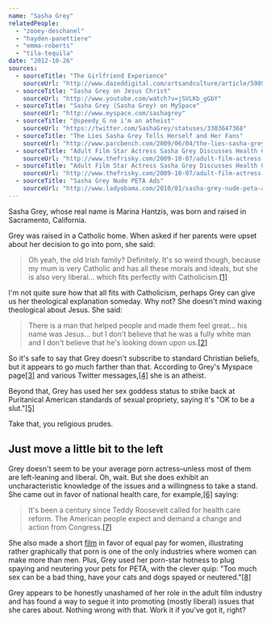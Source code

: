 ```yaml
---
name: "Sasha Grey"
relatedPeople:
  - "zooey-deschanel"
  - "hayden-panettiere"
  - "emma-roberts"
  - "tila-tequila"
date: "2012-10-26"
sources:
  - sourceTitle: "The Girlfriend Experience"
    sourceUrl: "http://www.dazeddigital.com/artsandculture/article/5989/1/the-girlfriend-experience"
  - sourceTitle: "Sasha Grey on Jesus Christ"
    sourceUrl: "http://www.youtube.com/watch?v=jSVLKb_gGbY"
  - sourceTitle: "Sasha Grey (Sasha Grey) on MySpace"
    sourceUrl: "http://www.myspace.com/sashagrey"
  - sourceTitle: "@speedy_G no i'm an atheist"
    sourceUrl: "https://twitter.com/SashaGrey/statuses/3303647368"
  - sourceTitle: "The Lies Sasha Grey Tells Herself and Her Fans"
    sourceUrl: "http://www.parcbench.com/2009/06/04/the-lies-sasha-grey-tells-herself-and-her-fans/"
  - sourceTitle: "Adult Film Star Actress Sasha Grey Discusses Health Care Legislation"
    sourceUrl: "http://www.thefrisky.com/2009-10-07/adult-film-actress-sasha-grey-discusses-health-care-legislation/"
  - sourceTitle: "Adult Film Star Actress Sasha Grey Discusses Health Care Legislation"
    sourceUrl: "http://www.thefrisky.com/2009-10-07/adult-film-actress-sasha-grey-discusses-health-care-legislation/"
  - sourceTitle: "Sasha Grey Nude PETA Ads"
    sourceUrl: "http://www.ladyobama.com/2010/01/sasha-grey-nude-peta-ads/"
---
```


Sasha Grey, whose real name is Marina Hantzis, was born and raised in Sacramento, California.

Grey was raised in a Catholic home. When asked if her parents were upset about her decision to go into porn, she said:

>Oh yeah, the old Irish family? Definitely. It's so weird though, because my mum is very Catholic and has all these morals and ideals, but she is also very liberal… which fits perfectly with Catholicism.<a class="source-citation" href="http://www.dazeddigital.com/artsandculture/article/5989/1/the-girlfriend-experience" title="The Girlfriend Experience">[1]</a>

I'm not quite sure how that all fits with Catholicism, perhaps Grey can give us her theological explanation someday. Why not? She doesn't mind waxing theological about Jesus. She said:

>There is a man that helped people and made them feel great… his name was Jesus… but I don't believe that he was a fully white man and I don't believe that he's looking down upon us.<a class="source-citation" href="http://www.youtube.com/watch?v=jSVLKb_gGbY" title="Sasha Grey on Jesus Christ">[2]</a>

So it's safe to say that Grey doesn't subscribe to standard Christian beliefs, but it appears to go much farther than that. According to Grey's Myspace page<a class="source-citation" href="http://www.myspace.com/sashagrey" title="Sasha Grey (Sasha Grey) on MySpace">[3]</a> and various Twitter messages,<a class="source-citation" href="https://twitter.com/SashaGrey/statuses/3303647368" title="@speedy_G no i&apos;m an atheist">[4]</a> she is an atheist.

Beyond that, Grey has used her sex goddess status to strike back at Puritanical American standards of sexual propriety, saying it's "OK to be a slut."<a class="source-citation" href="http://www.parcbench.com/2009/06/04/the-lies-sasha-grey-tells-herself-and-her-fans/" title="The Lies Sasha Grey Tells Herself and Her Fans">[5]</a>

Take that, you religious prudes.


## Just move a little bit to the left

Grey doesn't seem to be your average porn actress–unless most of them are left-leaning and liberal. Oh, wait. But she does exhibit an uncharacteristic knowledge of the issues and a willingness to take a stand. She came out in favor of national health care, for example,<a class="source-citation" href="http://www.thefrisky.com/2009-10-07/adult-film-actress-sasha-grey-discusses-health-care-legislation/" title="Adult Film Star Actress Sasha Grey Discusses Health Care Legislation">[6]</a> saying:

>It's been a century since Teddy Roosevelt called for health care reform. The American people expect and demand a change and action from Congress.<a class="source-citation" href="http://www.thefrisky.com/2009-10-07/adult-film-actress-sasha-grey-discusses-health-care-legislation/" title="Adult Film Star Actress Sasha Grey Discusses Health Care Legislation">[7]</a>

She also made a short [film](http://www.twylah.com/iloveyourvideo/tweets/180058793420406784) in favor of equal pay for women, illustrating rather graphically that porn is one of the only industries where women can make more than men. Plus, Grey used her porn-star hotness to plug spaying and neutering your pets for PETA, with the clever quip: "Too much sex can be a bad thing, have your cats and dogs spayed or neutered."<a class="source-citation" href="http://www.ladyobama.com/2010/01/sasha-grey-nude-peta-ads/" title="Sasha Grey Nude PETA Ads">[8]</a>

Grey appears to be honestly unashamed of her role in the adult film industry and has found a way to segue it into promoting (mostly liberal) issues that she cares about. Nothing wrong with that. Work it if you've got it, right?
